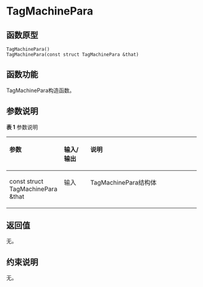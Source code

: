 # TagMachinePara 

## 函数原型<a name="zh-cn_topic_0000001938845574_section246mcpsimp"></a>

```
TagMachinePara()
TagMachinePara(const struct TagMachinePara &that)
```

## 函数功能<a name="zh-cn_topic_0000001938845574_section249mcpsimp"></a>

TagMachinePara构造函数。

## 参数说明<a name="zh-cn_topic_0000001938845574_section252mcpsimp"></a>

**表 1**  参数说明

<a name="zh-cn_topic_0000001938845574_table270mcpsimp"></a>
<table><thead align="left"><tr id="zh-cn_topic_0000001938845574_row277mcpsimp"><th class="cellrowborder" valign="top" width="28.71%" id="mcps1.2.4.1.1"><p id="zh-cn_topic_0000001938845574_p279mcpsimp"><a name="zh-cn_topic_0000001938845574_p279mcpsimp"></a><a name="zh-cn_topic_0000001938845574_p279mcpsimp"></a>参数</p>
</th>
<th class="cellrowborder" valign="top" width="13.86%" id="mcps1.2.4.1.2"><p id="zh-cn_topic_0000001938845574_p281mcpsimp"><a name="zh-cn_topic_0000001938845574_p281mcpsimp"></a><a name="zh-cn_topic_0000001938845574_p281mcpsimp"></a>输入/输出</p>
</th>
<th class="cellrowborder" valign="top" width="57.43000000000001%" id="mcps1.2.4.1.3"><p id="zh-cn_topic_0000001938845574_p283mcpsimp"><a name="zh-cn_topic_0000001938845574_p283mcpsimp"></a><a name="zh-cn_topic_0000001938845574_p283mcpsimp"></a>说明</p>
</th>
</tr>
</thead>
<tbody><tr id="zh-cn_topic_0000001938845574_row285mcpsimp"><td class="cellrowborder" valign="top" width="28.71%" headers="mcps1.2.4.1.1 "><p id="zh-cn_topic_0000001938845574_p287mcpsimp"><a name="zh-cn_topic_0000001938845574_p287mcpsimp"></a><a name="zh-cn_topic_0000001938845574_p287mcpsimp"></a>const struct TagMachinePara &amp;that</p>
</td>
<td class="cellrowborder" valign="top" width="13.86%" headers="mcps1.2.4.1.2 "><p id="zh-cn_topic_0000001938845574_p289mcpsimp"><a name="zh-cn_topic_0000001938845574_p289mcpsimp"></a><a name="zh-cn_topic_0000001938845574_p289mcpsimp"></a>输入</p>
</td>
<td class="cellrowborder" valign="top" width="57.43000000000001%" headers="mcps1.2.4.1.3 "><p id="zh-cn_topic_0000001938845574_p291mcpsimp"><a name="zh-cn_topic_0000001938845574_p291mcpsimp"></a><a name="zh-cn_topic_0000001938845574_p291mcpsimp"></a>TagMachinePara结构体</p>
</td>
</tr>
</tbody>
</table>

## 返回值<a name="zh-cn_topic_0000001938845574_section255mcpsimp"></a>

无。

## 约束说明<a name="zh-cn_topic_0000001938845574_section258mcpsimp"></a>

无。

